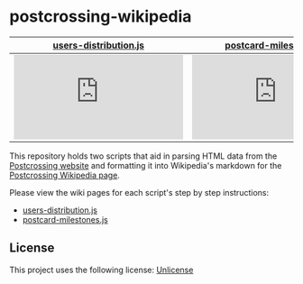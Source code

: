 # postcrossing-wikipedia
[users-distribution.js](users-distribution.js) | [postcard-milestones.js](postcard-milestones.js)
--- | ---
![GitHub file size in bytes](https://img.shields.io/github/size/dynamiccookies/postcrossing-wikipedia/users-distribution.js?style=for-the-badge) | ![GitHub file size in bytes](https://img.shields.io/github/size/dynamiccookies/postcrossing-wikipedia/postcard-milestones.js?style=for-the-badge)


This repository holds two scripts that aid in parsing HTML data from the [Postcrossing website](https://postcrossing.com) and formatting it into Wikipedia's markdown for the [Postcrossing Wikipedia page](https://en.wikipedia.org/wiki/Postcrossing).

Please view the wiki pages for each script's step by step instructions:
 - [users-distribution.js](https://github.com/dynamiccookies/postcrossing-wikipedia/wiki/users-distribution.js)
 - [postcard-milestones.js](https://github.com/dynamiccookies/postcrossing-wikipedia/wiki/postcard-milestones.js)

## License
This project uses the following license: [Unlicense](LICENSE)
